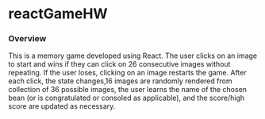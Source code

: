 # reactGameHW

### Overview
This is a memory game developed using React. The user clicks on an image to start and wins if they can click on 26 consecutive images without repeating. If the user loses, clicking on an image restarts the game.  After each click, the state changes,16 images are randomly rendered from collection of 36 possible images, the user learns the name of the chosen bean (or is congratulated or consoled as applicable), and the score/high score are updated as necessary.
